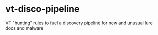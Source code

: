 # vt-disco-pipeline
VT "hunting" rules to fuel a discovery pipeline for new and unusual lure docs and malware
